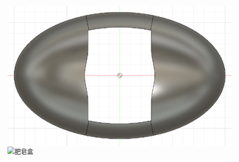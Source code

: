 ![](肥皂盒.png)![肥皂盒](https://user-images.githubusercontent.com/82360536/114511176-27046d00-9c6a-11eb-8692-f4b0cfb2e401.png)
